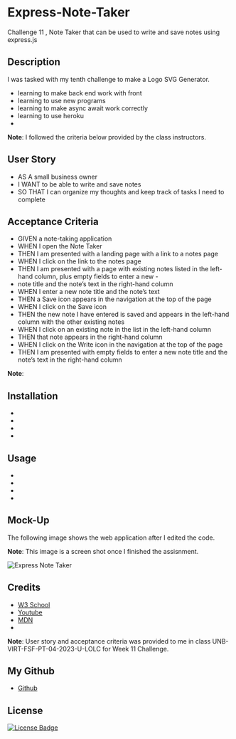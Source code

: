 # Express-Note-Taker
Challenge 11 , Note Taker that can be used to write and save notes using express.js

## Description

I was tasked with my tenth challenge to make a Logo SVG Generator.

- learning to make back end work with front 
- learning to use new programs 
- learning to make async await work correctly
- learning to use heroku
- 

**Note**: I followed the criteria below provided by the class instructors.


## User Story

- AS A small business owner
- I WANT to be able to write and save notes
- SO THAT I can organize my thoughts and keep track of tasks I need to complete


## Acceptance Criteria

- GIVEN a note-taking application
- WHEN I open the Note Taker
- THEN I am presented with a landing page with a link to a notes page
- WHEN I click on the link to the notes page
- THEN I am presented with a page with existing notes listed in the left-hand column, plus empty fields to enter a new - 
- note title and the note’s text in the right-hand column
- WHEN I enter a new note title and the note’s text
- THEN a Save icon appears in the navigation at the top of the page
- WHEN I click on the Save icon
- THEN the new note I have entered is saved and appears in the left-hand column with the other existing notes
- WHEN I click on an existing note in the list in the left-hand column
- THEN that note appears in the right-hand column
- WHEN I click on the Write icon in the navigation at the top of the page
- THEN I am presented with empty fields to enter a new note title and the note’s text in the right-hand column

 **Note**: 

 ## Installation
 - 
 - 
 - 
 - 


 ## Usage
 - 
 - 
 - 
 - 



## Mock-Up

The following image shows the web application after I edited the code.

**Note**: This image is a screen shot once I finished the assisnment.

![Express Note Taker](./)


## Credits
 - [W3 School](https://www.w3schools.com/js/js_async.asp)
 - [Youtube](https://www.youtube.com/watch?v=39znK--Yo1o&list=PL_cUvD4qzbkwp6pxx27pqgohrsP8v1Wj2)
 - [MDN](https://developer.mozilla.org/en-US/docs/Learn/Server-side/Express_Nodejs/Tutorial_local_library_website)
 - 


**Note**: User story and acceptance criteria was provided to me in class
 UNB-VIRT-FSF-PT-04-2023-U-LOLC for Week 11 Challenge. 

## My Github

- [Github](https://xnoirnightx.github.io/Express-Note-Taker)

## License

[![License Badge](https://img.shields.io/badge/License-MIT-yellow.svg)](https://opensource.org/licenses/MIT)
